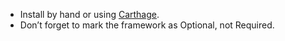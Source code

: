 * Install by hand or using [Carthage](https://github.com/Carthage/).
* Don’t forget to mark the framework as Optional, not Required.
